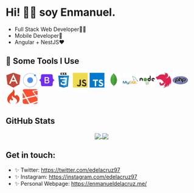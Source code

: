 # Hi! 👋🏼 soy Enmanuel. 

* Full Stack Web Developer👨‍💻
* Mobile Developer📱
* Angular + NestJS❤️

<h2>🚀 Some Tools I Use</h2>
<p align="left">
<!-- <img src="https://raw.githubusercontent.com/devicons/devicon/master/icons/react/react-original-wordmark.svg" alt="react" width="40" height="40" /> -->
<img src="https://raw.githubusercontent.com/devicons/devicon/master/icons/angularjs/angularjs-plain.svg" alt="angular" width="40" height="40" />
<!-- <img src="https://raw.githubusercontent.com/devicons/devicon/master/icons/vuejs/vuejs-original.svg" alt="vue" width="40" height="40" /> -->
<img src="https://raw.githubusercontent.com/devicons/devicon/master/icons/ionic/ionic-original.svg" alt="ionic" width="40" height="40" />
<img src="https://raw.githubusercontent.com/devicons/devicon/master/icons/bootstrap/bootstrap-plain.svg" alt="bootstrap" width="40" height="40" />
<img src="https://raw.githubusercontent.com/devicons/devicon/master/icons/css3/css3-original-wordmark.svg" alt="css3" width="40" height="40" />
<img src="https://raw.githubusercontent.com/devicons/devicon/master/icons/javascript/javascript-original.svg" alt="javascript" width="40" height="40" />
<img src="https://raw.githubusercontent.com/devicons/devicon/master/icons/typescript/typescript-original.svg" alt="typescript" width="40" height="40" />
<img src="https://raw.githubusercontent.com/devicons/devicon/master/icons/mongodb/mongodb-original.svg" alt="mongodb" width="40" height="40" />
<img src="https://raw.githubusercontent.com/devicons/devicon/master/icons/mysql/mysql-original-wordmark.svg" alt="mysql" width="40" height="40" />
<img src="https://raw.githubusercontent.com/devicons/devicon/master/icons/nodejs/nodejs-original-wordmark.svg" alt="nodejs" width="40" height="40" />
  <img src="https://raw.githubusercontent.com/devicons/devicon/master/icons/nestjs/nestjs-plain.svg" alt="Nestjs" width="40" height="40" />
  <img src="https://raw.githubusercontent.com/devicons/devicon/master/icons/php/php-original.svg" alt="php" width="40" height="40" />
  <img src="https://raw.githubusercontent.com/devicons/devicon/master/icons/codeigniter/codeigniter-plain.svg" alt="codeigniter" width="40" height="40" />
  <img src="https://raw.githubusercontent.com/devicons/devicon/master/icons/laravel/laravel-plain.svg" alt="laravel" width="40" height="40" />
</p>

<h2>GitHub Stats</h2>
<p align=center>
  <a href="https://github.com/anuraghazra/github-readme-stats" title="Go to Source">
    <img height=175 align="center" src="https://github-readme-stats.vercel.app/api?username=enmanuel97&show_icons=true&theme=gotham">
  </a>
  <a href="https://github.com/anuraghazra/github-readme-stats">
  <img height=175 align="center" src="https://github-readme-stats.vercel.app/api/top-langs/?username=enmanuel97&hide=c%23,powershell,java&title_color=2aa889&text_color=99d1ce&icon_color=2bbc8a&bg_color=0c1014&langs_count=8&layout=compact" />
  </a>
</p>

## Get in touch: 
* ✨ Twitter: https://twitter.com/edelacruz97
* ✨ Instagram: https://instagram.com/edelacruz97
* ✨ Personal Webpage: https://enmanueldelacruz.me/
